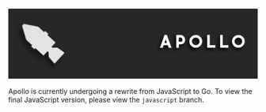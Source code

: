 ![Apollo Banner](./docs/images/banner.jpg)

Apollo is currently undergoing a rewrite from JavaScript to Go. To view the final JavaScript version, please view the `javascript` branch.
